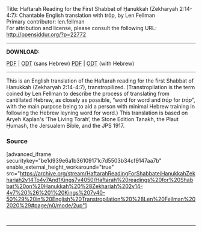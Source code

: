 <html>
<head></head>
<body>
Title: Haftarah Reading for the First Shabbat of Ḥanukkah (Zekharyah 2:14-4:7): Chantable English translation with trōp, by Len Fellman<br />
Primary contributor: len.fellman<br />
For attribution and license, please consult the following URL: <a href="http://opensiddur.org/?p=22772">http://opensiddur.org/?p=22772</a>
<p />
<hr />

<style type="text/css" media="all">.printfriendly {display: none!important;}</style>

<strong>DOWNLOAD:</strong> 

<a href="https://archive.org/download/HaftarahReadingForShabbateiHanukkahZekhariah2v14To4v7And1Kings7v4050/Haftarah%20readings%20for%20Shabbat%20on%20Hanukkah%20%28Zekhariah%202v14-4v7%20%26%201%20Kings%207v40-50%29%20in%20English%20Transtropilation%20%28Len%20Fellman%202020%29%20-%20english%20only.pdf">PDF</a> | <a href="https://archive.org/download/HaftarahReadingForShabbateiHanukkahZekhariah2v14To4v7And1Kings7v4050/Haftarah%20readings%20for%20Shabbat%20on%20Hanukkah%20%28Zekhariah%202v14-4v7%20%26%201%20Kings%207v40-50%29%20in%20English%20Transtropilation%20%28Len%20Fellman%202020%29%20-%20english%20only.odt">ODT</a> (sans Hebrew) 
<a href="https://archive.org/download/HaftarahReadingForShabbateiHanukkahZekhariah2v14To4v7And1Kings7v4050/Haftarah%20readings%20for%20Shabbat%20on%20Hanukkah%20%28Zekhariah%202v14-4v7%20%26%201%20Kings%207v40-50%29%20in%20English%20Transtropilation%20%28Len%20Fellman%202020%29.pdf">PDF</a> | <a href="https://archive.org/download/HaftarahReadingForShabbateiHanukkahZekhariah2v14To4v7And1Kings7v4050/Haftarah%20readings%20for%20Shabbat%20on%20Hanukkah%20%28Zekhariah%202v14-4v7%20%26%201%20Kings%207v40-50%29%20in%20English%20Transtropilation%20%28Len%20Fellman%202020%29.odt">ODT</a> (with Hebrew)


<hr />

This is an English translation of the Haftarah reading for the first Shabbat of Ḥanukkah (Zekharyah 2:14-4:7), transtropilized. (Transtropilation is the term coined by Len Fellman to describe the process of translating from cantillated Hebrew, as closely as possible, “word for word and <em>trōp</em> for <em>trōp</em>”, with the main purpose being to aid a person with minimal Hebrew training in following the Hebrew leyning word for word.) This translation is based on Aryeh Kaplan's ‘The Living Torah’, the Stone Edition Tanakh, the Plaut Ḥumash, the Jersualem Bible, and the JPS 1917.

<h3>Source</h3>

[advanced_iframe securitykey="be1d939e6a1b36109171c7d5503b34cf9147aa7b" enable_external_height_workaround="true" src="https://archive.org/stream/HaftarahReadingForShabbateiHanukkahZekhariah2v14To4v7And1Kings7v4050/Haftarah%20readings%20for%20Shabbat%20on%20Hanukkah%20%28Zekhariah%202v14-4v7%20%26%201%20Kings%207v40-50%29%20in%20English%20Transtropilation%20%28Len%20Fellman%202020%29#page/n0/mode/2up"]

&nbsp;

<hr />

&nbsp;

</body>
</html>